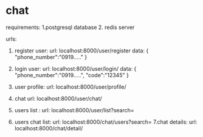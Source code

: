 # chat

requirements:
1.postgresql database
2. redis server

urls: 
1. register user:
    url:
       localhost:8000/user/register
   data:
       {
    "phone_number":"0919....."
    }
2. login user:
    url:
       localhost:8000/user/login/
   data:
       {
    "phone_number":"0919.....",
    "code":"12345"
    }
3. user profile:
        url:
           localhost:8000/user/profile/
4. chat
         url:
           localhost:8000/user/chat/<token>

5. users list :
         url:
           localhost:8000/user/list?search=<username or phone_number>
6. users chat list:
          url:
           localhost:8000/chat/users?search=<username or phone_number>
7.chat details:
          url:
           localhost:8000/chat/detail/<chat-token>           
